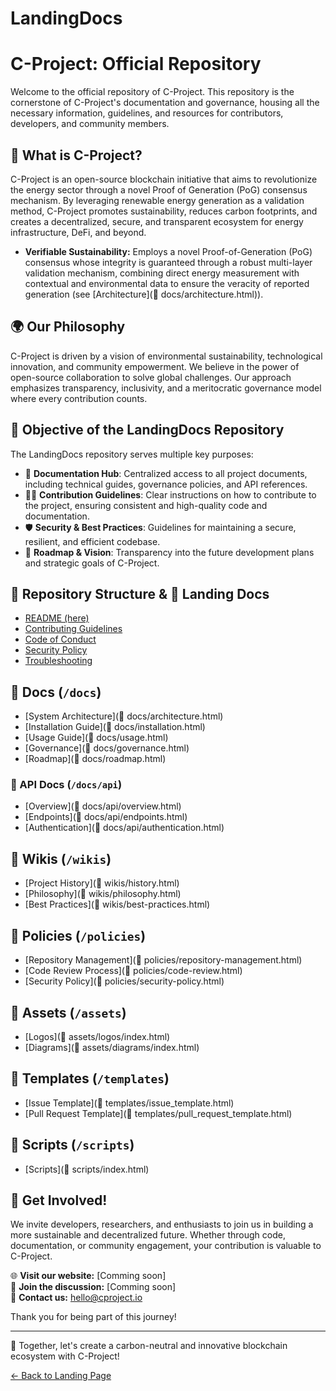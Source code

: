 # LandingDocs

# C-Project: Official Repository

Welcome to the official repository of C-Project. This repository is the cornerstone of C-Project's documentation and governance, housing all the necessary information, guidelines, and resources for contributors, developers, and community members.

## 🧬 What is C-Project?
C-Project is an open-source blockchain initiative that aims to revolutionize the energy sector through a novel Proof of Generation (PoG) consensus mechanism. By leveraging renewable energy generation as a validation method, C-Project promotes sustainability, reduces carbon footprints, and creates a decentralized, secure, and transparent ecosystem for energy infrastructure, DeFi, and beyond.

* **Verifiable Sustainability:** Employs a novel Proof-of-Generation (PoG) consensus whose integrity is guaranteed through a robust multi-layer validation mechanism, combining direct energy measurement with contextual and environmental data to ensure the veracity of reported generation (see [Architecture](📁 docs/architecture.html)).

## 🌍 Our Philosophy
C-Project is driven by a vision of environmental sustainability, technological innovation, and community empowerment. We believe in the power of open-source collaboration to solve global challenges. Our approach emphasizes transparency, inclusivity, and a meritocratic governance model where every contribution counts.

## 🎯 Objective of the LandingDocs Repository
The LandingDocs repository serves multiple key purposes:
- 📑 **Documentation Hub**: Centralized access to all project documents, including technical guides, governance policies, and API references.
- 👨‍💻 **Contribution Guidelines**: Clear instructions on how to contribute to the project, ensuring consistent and high-quality code and documentation.
- 🛡️ **Security & Best Practices**: Guidelines for maintaining a secure, resilient, and efficient codebase.
- 🚀 **Roadmap & Vision**: Transparency into the future development plans and strategic goals of C-Project.

## 📂 Repository Structure & 📄 Landing Docs

- [README (here)](README.html)
- [Contributing Guidelines](CONTRIBUTING.html)
- [Code of Conduct](CODE_OF_CONDUCT.html)
- [Security Policy](SECURITY.html)
- [Troubleshooting](TROUBLESHOOTING.html)

## 📁 Docs (`/docs`)

- [System Architecture](📁 docs/architecture.html)
- [Installation Guide](📁 docs/installation.html)
- [Usage Guide](📁 docs/usage.html)
- [Governance](📁 docs/governance.html)
- [Roadmap](📁 docs/roadmap.html)

### 📄 API Docs (`/docs/api`)

- [Overview](📁 docs/api/overview.html)
- [Endpoints](📁 docs/api/endpoints.html)
- [Authentication](📁 docs/api/authentication.html)

## 📁 Wikis (`/wikis`)

- [Project History](📁 wikis/history.html)
- [Philosophy](📁 wikis/philosophy.html)
- [Best Practices](📁 wikis/best-practices.html)

## 📁 Policies (`/policies`)

- [Repository Management](📁 policies/repository-management.html)
- [Code Review Process](📁 policies/code-review.html)
- [Security Policy](📁 policies/security-policy.html)

## 📁 Assets (`/assets`)

- [Logos](📁 assets/logos/index.html)
- [Diagrams](📁 assets/diagrams/index.html)

## 📁 Templates (`/templates`)

- [Issue Template](📁 templates/issue_template.html)
- [Pull Request Template](📁 templates/pull_request_template.html)

## 📁 Scripts (`/scripts`)

- [Scripts](📁 scripts/index.html)


## 🤝 Get Involved!
We invite developers, researchers, and enthusiasts to join us in building a more sustainable and decentralized future. Whether through code, documentation, or community engagement, your contribution is valuable to C-Project.

🌐 **Visit our website:** [Comming soon]  
💬 **Join the discussion:** [Comming soon]  
📧 **Contact us:** hello@cproject.io

Thank you for being part of this journey!

---
🚀 Together, let's create a carbon-neutral and innovative blockchain ecosystem with C-Project!

[← Back to Landing Page](https://cproject.io)


